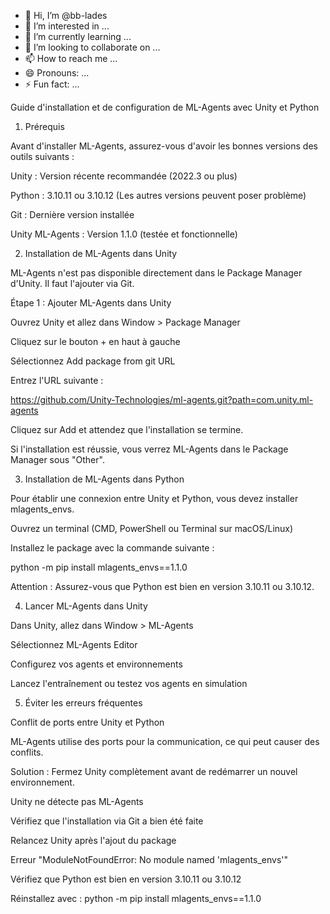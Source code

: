- 👋 Hi, I’m @bb-lades
- 👀 I’m interested in ...
- 🌱 I’m currently learning ...
- 💞️ I’m looking to collaborate on ...
- 📫 How to reach me ...
- 😄 Pronouns: ...
- ⚡ Fun fact: ...

<!---
bb-lades/bb-lades is a ✨ special ✨ repository because its `README.md` (this file) appears on your GitHub profile.
You can click the Preview link to take a look at your changes.
--->
Guide d'installation et de configuration de ML-Agents avec Unity et Python

1. Prérequis

Avant d'installer ML-Agents, assurez-vous d'avoir les bonnes versions des outils suivants :

Unity : Version récente recommandée (2022.3 ou plus)

Python : 3.10.11 ou 3.10.12 (Les autres versions peuvent poser problème)

Git : Dernière version installée

Unity ML-Agents : Version 1.1.0 (testée et fonctionnelle)

2. Installation de ML-Agents dans Unity

ML-Agents n'est pas disponible directement dans le Package Manager d'Unity. Il faut l'ajouter via Git.

Étape 1 : Ajouter ML-Agents dans Unity

Ouvrez Unity et allez dans Window > Package Manager

Cliquez sur le bouton + en haut à gauche

Sélectionnez Add package from git URL

Entrez l'URL suivante :

https://github.com/Unity-Technologies/ml-agents.git?path=com.unity.ml-agents

Cliquez sur Add et attendez que l'installation se termine.

Si l'installation est réussie, vous verrez ML-Agents dans le Package Manager sous "Other".

3. Installation de ML-Agents dans Python

Pour établir une connexion entre Unity et Python, vous devez installer mlagents_envs.

Ouvrez un terminal (CMD, PowerShell ou Terminal sur macOS/Linux)

Installez le package avec la commande suivante :

python -m pip install mlagents_envs==1.1.0

Attention : Assurez-vous que Python est bien en version 3.10.11 ou 3.10.12.

4. Lancer ML-Agents dans Unity

Dans Unity, allez dans Window > ML-Agents

Sélectionnez ML-Agents Editor

Configurez vos agents et environnements

Lancez l'entraînement ou testez vos agents en simulation

5. Éviter les erreurs fréquentes

Conflit de ports entre Unity et Python

ML-Agents utilise des ports pour la communication, ce qui peut causer des conflits.

Solution : Fermez Unity complètement avant de redémarrer un nouvel environnement.

Unity ne détecte pas ML-Agents

Vérifiez que l'installation via Git a bien été faite

Relancez Unity après l'ajout du package

Erreur "ModuleNotFoundError: No module named 'mlagents_envs'"

Vérifiez que Python est bien en version 3.10.11 ou 3.10.12

Réinstallez avec : python -m pip install mlagents_envs==1.1.0
